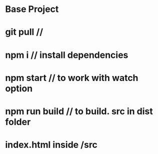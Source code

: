 # Base Project


# git pull        // 


# npm i           // install dependencies 


# npm start       // to work with watch option


# npm run build   // to build. src in dist folder


# index.html inside /src


